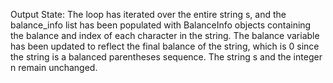 Output State: The loop has iterated over the entire string s, and the balance_info list has been populated with BalanceInfo objects containing the balance and index of each character in the string. The balance variable has been updated to reflect the final balance of the string, which is 0 since the string is a balanced parentheses sequence. The string s and the integer n remain unchanged.